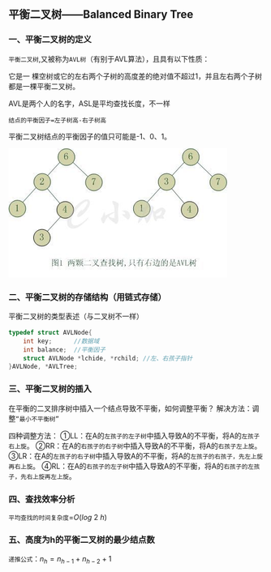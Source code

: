 ## 平衡二叉树——Balanced Binary Tree

### 一、平衡二叉树的定义

`平衡二叉树`,又被称为`AVL树`（有别于AVL算法），且具有以下性质：

它是一 棵空树或它的左右两个子树的高度差的绝对值不超过1，并且左右两个子树都是一棵平衡二叉树。

AVL是两个人的名字，ASL是平均查找长度，不一样

`结点的平衡因子=左子树高-右子树高`

平衡二叉树结点的平衡因子的值只可能是-1、0、1。

![img](../images//805461-20160127214903223-1113949071.jpg)

### 二、平衡二叉树的存储结构（用链式存储）

平衡二叉树的类型表述（与二叉树不一样）

```c
typedef struct AVLNode{
	int key;      //数据域
    int balance;  //平衡因子
	struct AVLNode *lchide, *rchild; //左、右孩子指针
}AVLNode, *AVLTree;
```

### 三、平衡二叉树的插入

在平衡的二叉排序树中插入一个结点导致不平衡，如何调整平衡？
解决方法：调整`“最小不平衡树”`

四种调整方法：
①LL：在A的`左孩子的左子树`中插入导致A的不平衡，将A的`左孩子右上旋`。
②RR：在A的`右孩子的右子树`中插入导致A的不平衡，将A的`右孩子左上旋`。
③LR：在A的`左孩子的右子树`中插入导致A的不平衡，将A的`左孩子的右孩子，先左上旋再右上旋`。
④RL：在A的`右孩子的左子树`中插入导致A的不平衡，将A的`右孩子的左孩子，先右上旋再左上旋`。

### 四、查找效率分析

`平均查找的时间复杂度`=$O(log~2~h)$

### 五、高度为h的平衡二叉树的最少结点数

`递推公式`：$n_h=n_{h-1}+n_{h-2}+1$
